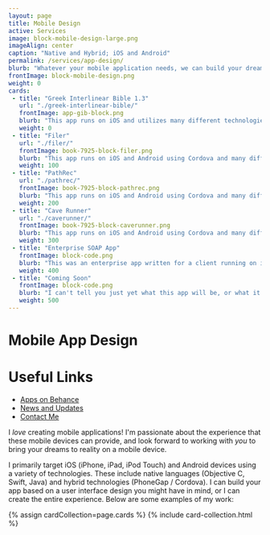 ```yaml
---
layout: page
title: Mobile Design
active: Services
image: block-mobile-design-large.png
imageAlign: center
caption: "Native and Hybrid; iOS and Android"
permalink: /services/app-design/
blurb: "Whatever your mobile application needs, we can build your dreams. We can build hybrid or native apps, and target iOS and Android."
frontImage: block-mobile-design.png
weight: 0
cards:
 - title: "Greek Interlinear Bible 1.3"
   url: "./greek-interlinear-bible/"
   frontImage: app-gib-block.png
   blurb: "This app runs on iOS and utilizes many different technologies, including SQLite, advanced text layout, and Parse."
   weight: 0
 - title: "Filer"
   url: "./filer/"
   frontImage: book-7925-block-filer.png
   blurb: "This app runs on iOS and Android using Cordova and many different third party plugins. Written for my book, <a href='../../books/phonegap-3-x-hotshot'>PhoneGap 3.x Mobile Application Development Hotshot</a>."
   weight: 100
 - title: "PathRec"
   url: "./pathrec/"
   frontImage: book-7925-block-pathrec.png
   blurb: "This app runs on iOS and Android using Cordova and many different third party plugins. Written for my book, <a href='../../books/phonegap-3-x-hotshot'>PhoneGap 3.x Mobile Application Development Hotshot</a>."
   weight: 200
 - title: "Cave Runner"
   url: "./caverunner/"
   frontImage: book-7925-block-caverunner.png
   blurb: "This app runs on iOS and Android using Cordova and many different third party plugins. Written for my book, <a href='../../books/phonegap-3-x-hotshot'>PhoneGap 3.x Mobile Application Development Hotshot</a>."
   weight: 300
 - title: "Enterprise SOAP App"
   frontImage: block-code.png
   blurb: "This was an enterprise app written for a client running on iOS and Android. The app utilized PhoneGap 2.x and communicated with web services via SOAP."
   weight: 400
 - title: "Coming Soon"
   frontImage: block-code.png
   blurb: "I can't tell you just yet what this app will be, or what it will look like. But it will be <em>awesome</em>!"
   weight: 500
---
```


# Mobile App Design

<div class="card right">
<h1>Useful Links</h1>
<ul class="fa-ul">
<li><i class="fa fa-li fa-behance"></i><a target="_blank" href="https://www.behance.net/collection/21888919/My-iOS-Apps">Apps on Behance</a></li>
<li><i class="fa fa-li fa-info"></i><a href="{{ site.baseurl }}/categories/apps/">News and Updates</a></li>
<li><i class="fa fa-li fa-envelope"></i><a href="{{ site.baseurl }}/contact/">Contact Me</a></li>
</ul>
</div>

I *love* creating mobile applications! I'm passionate about the experience that these mobile devices can provide, and
look forward to working with *you* to bring your dreams to reality on a mobile device.

I primarily target iOS (iPhone, iPad, iPod Touch) and Android devices using a variety of technologies. These include
native languages (Objective C, Swift, Java) and hybrid technologies (PhoneGap / Cordova). I can build your app based on
a user interface design you might have in mind, or I can create the entire experience. Below are some examples of my
work:

{% assign cardCollection=page.cards %}
{% include card-collection.html %}
